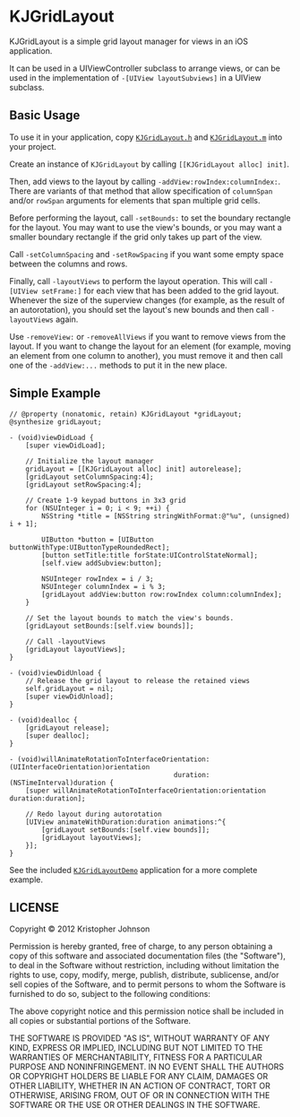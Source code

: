 # KJGridLayout

KJGridLayout is a simple grid layout manager for views in an iOS application.

It can be used in a UIViewController subclass to arrange views, or can be used in the implementation of `-[UIView layoutSubviews]` in a UIView subclass.

## Basic Usage

To use it in your application, copy [`KJGridLayout.h`](https://github.com/kristopherjohnson/KJGridLayout/blob/master/KJGridLayoutDemo/KJGridLayout.h) and [`KJGridLayout.m`](https://github.com/kristopherjohnson/KJGridLayout/blob/master/KJGridLayoutDemo/KJGridLayout.m) into your project.

Create an instance of `KJGridLayout` by calling `[[KJGridLayout alloc] init]`.

Then, add views to the layout by calling `-addView:rowIndex:columnIndex:`.  There are variants of that method that allow specification of `columnSpan` and/or `rowSpan` arguments for elements that span multiple grid cells.

Before performing the layout, call `-setBounds:` to set the boundary rectangle for the layout.  You may want to use the view's bounds, or you may want a smaller boundary rectangle if the grid only takes up part of the view.

Call `-setColumnSpacing` and `-setRowSpacing` if you want some empty space between the columns and rows.

Finally, call `-layoutViews` to perform the layout operation.  This will call `-[UIView setFrame:]` for each view that has been added to the grid layout.  Whenever the size of the superview changes (for example, as the result of an autorotation), you should set the layout's new bounds and then call `-layoutViews` again.

Use `-removeView:` or `-removeAllViews` if you want to remove views from the layout.  If you want to change the layout for an element (for example, moving an element from one column to another), you must remove it and then call one of the `-addView:...` methods to put it in the new place.

## Simple Example

    // @property (nonatomic, retain) KJGridLayout *gridLayout;
    @synthesize gridLayout;
    
    - (void)viewDidLoad {
        [super viewDidLoad];
    
        // Initialize the layout manager
        gridLayout = [[KJGridLayout alloc] init] autorelease];
        [gridLayout setColumnSpacing:4];
        [gridLayout setRowSpacing:4];
    
        // Create 1-9 keypad buttons in 3x3 grid
        for (NSUInteger i = 0; i < 9; ++i) {
            NSString *title = [NSString stringWithFormat:@"%u", (unsigned) i + 1];
            
            UIButton *button = [UIButton buttonWithType:UIButtonTypeRoundedRect];
            [button setTitle:title forState:UIControlStateNormal];
            [self.view addSubview:button];

            NSUInteger rowIndex = i / 3;
            NSUInteger columnIndex = i % 3;
            [gridLayout addView:button row:rowIndex column:columnIndex];
        }

        // Set the layout bounds to match the view's bounds.
        [gridLayout setBounds:[self.view bounds]];
    
        // Call -layoutViews
        [gridLayout layoutViews];
    }

    - (void)viewDidUnload {
        // Release the grid layout to release the retained views
        self.gridLayout = nil;
        [super viewDidUnload];
    }
    
    - (void)dealloc {
        [gridLayout release];
        [super dealloc];
    }
    
    - (void)willAnimateRotationToInterfaceOrientation:(UIInterfaceOrientation)orientation
                                             duration:(NSTimeInterval)duration {
        [super willAnimateRotationToInterfaceOrientation:orientation duration:duration];
        
        // Redo layout during autorotation
        [UIView animateWithDuration:duration animations:^{
            [gridLayout setBounds:[self.view bounds]];
            [gridLayout layoutViews];        
        }];    
    }

See the included [`KJGridLayoutDemo`](https://github.com/kristopherjohnson/KJGridLayout/blob/master/KJGridLayoutDemo/KJViewController.m) application for a more complete example.

## LICENSE

Copyright &copy; 2012 Kristopher Johnson
 
Permission is hereby granted, free of charge, to any person obtaining a copy
of this software and associated documentation files (the "Software"), to deal
in the Software without restriction, including without limitation the rights
to use, copy, modify, merge, publish, distribute, sublicense, and/or sell
copies of the Software, and to permit persons to whom the Software is
furnished to do so, subject to the following conditions:

The above copyright notice and this permission notice shall be included in
all copies or substantial portions of the Software.

THE SOFTWARE IS PROVIDED "AS IS", WITHOUT WARRANTY OF ANY KIND, EXPRESS OR
IMPLIED, INCLUDING BUT NOT LIMITED TO THE WARRANTIES OF MERCHANTABILITY,
FITNESS FOR A PARTICULAR PURPOSE AND NONINFRINGEMENT. IN NO EVENT SHALL THE
AUTHORS OR COPYRIGHT HOLDERS BE LIABLE FOR ANY CLAIM, DAMAGES OR OTHER
LIABILITY, WHETHER IN AN ACTION OF CONTRACT, TORT OR OTHERWISE, ARISING FROM,
OUT OF OR IN CONNECTION WITH THE SOFTWARE OR THE USE OR OTHER DEALINGS IN
THE SOFTWARE.
